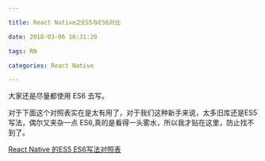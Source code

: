 ```yaml
---

title: React Native之ES5与ES6对比

date: 2018-03-06 16:31:20

tags: RN

categories: React Native

---
```



大家还是尽量都使用 ES6 去写。

对于下面这个对照表实在是太有用了，对于我们这种新手来说，太多旧库还是ES5写法，偶尔又夹杂一点 ES6,真的是看得一头雾水，所以我才贴在这里，防止找不到了。

[React Native 的ES5 ES6写法对照表](http://bbs.reactnative.cn/topic/15/react-react-native-的es5-es6写法对照表)













